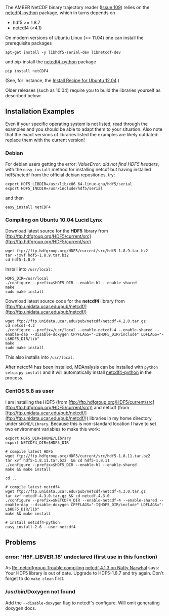 The AMBER NetCDF binary trajectory reader ([Issue 109](http://issues.mdanalysis.org/109)) relies on the [netcdf4-python](https://github.com/Unidata/netcdf4-python) package, which in turns depends on
  * hdf5 >= 1.8.7
  * netcdf4 (>4.1)

On modern versions of Ubuntu Linux (>= 11.04) one can install the prerequisite packages
```
apt-get install -y libhdf5-serial-dev libnetcdf-dev
```
and pip-install the [netcdf4-python](https://github.com/Unidata/netcdf4-python) package
```
pip install netCDF4 
```
(See, for instance, the [Install Recipe for Ubuntu 12.04](InstallRecipes#Ubuntu_12.04_%22Precise_Pangolin%22).)


Older releases (such as 10.04) require you to build the libraries yourself as described below:

## Installation Examples ##
Even if your specific operating system is not listed, read through the examples and you should be able to adapt them to your situation. Also note that the exact versions of libraries listed the examples are likely outdated: replace them with the current version!

### Debian ###
For debian users getting the error: _ValueError: did not find HDF5 headers_, with the `easy_install` method for installing netcdf but having installed hdf5/netcdf from the official debian repositories, try:
```
export HDF5_LIBDIR=/usr/lib/x86_64-linux-gnu/hdf5/serial 
export HDF5_INCDIR=/usr/include/hdf5/serial
```
and then
```
easy_install netCDF4
```

### Compiling on Ubuntu 10.04 Lucid Lynx ###
Download latest source for the **HDF5** library from [ftp://ftp.hdfgroup.org/HDF5/current/src](ftp://ftp.hdfgroup.org/HDF5/current/src)
```
wget ftp://ftp.hdfgroup.org/HDF5/current/src/hdf5-1.8.9.tar.bz2
tar -jxvf hdf5-1.8.9.tar.bz2
cd hdf5-1.8.9
```
Install into `/usr/local`:
```
HDF5_DIR=/usr/local
./configure --prefix=$HDF5_DIR --enable-hl --enable-shared
make
sudo make install
```


Download latest source code for the **netcdf4** library from [ftp://ftp.unidata.ucar.edu/pub/netcdf/](ftp://ftp.unidata.ucar.edu/pub/netcdf/)
```
wget ftp://ftp.unidata.ucar.edu/pub/netcdf/netcdf-4.2.0.tar.gz
cd netcdf-4.2
./configure --prefix=/usr/local --enable-netcdf-4 --enable-shared --enable-dap --disable-doxygen CPPFLAGS="-I$HDF5_DIR/include" LDFLAGS="-L$HDF5_DIR/lib"
make
sudo make install
```
This also installs into `/usr/local`.

After netcdf4 has been installed, MDAnalysis can be installed with `python setup.py install` and it will automatically install [netcdf4-python](http://code.google.com/p/netcdf4-python/) in the process.

### CentOS 5.8 as user ###
I am installing the HDF5 (from [ftp://ftp.hdfgroup.org/HDF5/current/src](ftp://ftp.hdfgroup.org/HDF5/current/src)) and netcdf (from [ftp://ftp.unidata.ucar.edu/pub/netcdf/](ftp://ftp.unidata.ucar.edu/pub/netcdf/)) libraries in my home directory under `$HOME/Library`. Because this is non-standard location I have to set two environment variables to make this work:
```
export HDF5_DIR=$HOME/Library
export NETCDF4_DIR=$HDF5_DIR 

# compile latest HDF5
wget ftp://ftp.hdfgroup.org/HDF5/current/src/hdf5-1.8.11.tar.bz2
tar xvf hdf5-1.8.11.tar.bz2  && cd hdf5-1.8.11
./configure --prefix=$HDF5_DIR --enable-hl --enable-shared
make && make install

cd ..

# compile latest netcdf4
wget ftp://ftp.unidata.ucar.edu/pub/netcdf/netcdf-4.3.0.tar.gz
tar xvf netcdf-4.3.0.tar.gz && cd netcdf-4.3.0
./configure --prefix=$NETCDF4_DIR --enable-netcdf-4 --enable-shared --enable-dap --disable-doxygen CPPFLAGS="-I$HDF5_DIR/include" LDFLAGS="-L$HDF5_DIR/lib"
make && make install

# install netcdf4-python
easy_install-2.6 --user netcdf4
```


## Problems ##

### error: 'H5F\_LIBVER\_18' undeclared (first use in this function) ###
As [Re: netcdfgroup Trouble compiling netcdf 4.1.3 on Natty Narwhal](http://www.unidata.ucar.edu/mailing_lists/archives/netcdfgroup/2011/msg00241.html) says: Your HDF5 library is out of date. Upgrade to HDF5-1.8.7 and try again. Don't forget to do `make clean`
first.

### /usr/bin/Doxygen not found ###
Add the `--disable-doxygen` flag to netcdf's configure. Will omit generating doxygen docs.
